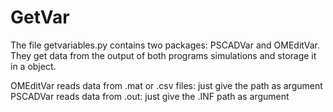 # GetVar

The file getvariables.py contains two packages: PSCADVar and OMEditVar. They get data from the output of both programs simulations and storage it in a object.

OMEditVar reads data from .mat or .csv files: just give the path as argument
PSCADVar reads data from .out: just give the .INF path as argument